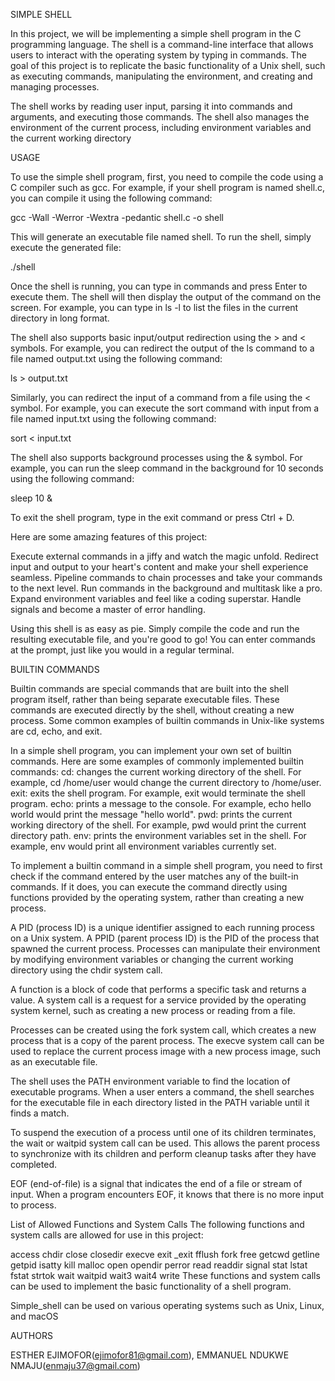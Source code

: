 SIMPLE SHELL

In this project, we will be implementing a simple shell program in the C programming language. The shell is a command-line interface that allows users to interact with the operating system by typing in commands. The goal of this project is to replicate the basic functionality of a Unix shell, such as executing commands, manipulating the environment, and creating and managing processes.

The shell works by reading user input, parsing it into commands and arguments, and executing those commands. The shell also manages the environment of the current process, including environment variables and the current working directory

USAGE

To use the simple shell program, first, you need to compile the code using a C compiler such as gcc. For example, if your shell program is named shell.c, you can compile it using the following command:

gcc -Wall -Werror -Wextra -pedantic shell.c -o shell

This will generate an executable file named shell. To run the shell, simply execute the generated file:

./shell

Once the shell is running, you can type in commands and press Enter to execute them. The shell will then display the output of the command on the screen. For example, you can type in ls -l to list the files in the current directory in long format.

The shell also supports basic input/output redirection using the > and < symbols. For example, you can redirect the output of the ls command to a file named output.txt using the following command:

ls > output.txt

Similarly, you can redirect the input of a command from a file using the < symbol. For example, you can execute the sort command with input from a file named input.txt using the following command:

sort < input.txt

The shell also supports background processes using the & symbol. For example, you can run the sleep command in the background for 10 seconds using the following command:

sleep 10 &

To exit the shell program, type in the exit command or press Ctrl + D.

Here are some amazing features of this project:

Execute external commands in a jiffy and watch the magic unfold.
Redirect input and output to your heart's content and make your shell experience seamless.
Pipeline commands to chain processes and take your commands to the next level.
Run commands in the background and multitask like a pro.
Expand environment variables and feel like a coding superstar.
Handle signals and become a master of error handling.

Using this shell is as easy as pie. Simply compile the code and run the resulting executable file, and you're good to go! You can enter commands at the prompt, just like you would in a regular terminal.

BUILTIN COMMANDS

Builtin commands are special commands that are built into the shell program itself, rather than being separate executable files. These commands are executed directly by the shell, without creating a new process. Some common examples of builtin commands in Unix-like systems are cd, echo, and exit.

In a simple shell program, you can implement your own set of builtin commands. Here are some examples of commonly implemented builtin commands:
cd: changes the current working directory of the shell. For example, cd /home/user would change the current directory to /home/user.
exit: exits the shell program. For example, exit would terminate the shell program.
echo: prints a message to the console. For example, echo hello world would print the message "hello world".
pwd: prints the current working directory of the shell. For example, pwd would print the current directory path.
env: prints the environment variables set in the shell. For example, env would print all environment variables currently set.

To implement a builtin command in a simple shell program, you need to first check if the command entered by the user matches any of the built-in commands. If it does, you can execute the command directly using functions provided by the operating system, rather than creating a new process.

A PID (process ID) is a unique identifier assigned to each running process on a Unix system. A PPID (parent process ID) is the PID of the process that spawned the current process. Processes can manipulate their environment by modifying environment variables or changing the current working directory using the chdir system call.

A function is a block of code that performs a specific task and returns a value. A system call is a request for a service provided by the operating system kernel, such as creating a new process or reading from a file.

Processes can be created using the fork system call, which creates a new process that is a copy of the parent process. The execve system call can be used to replace the current process image with a new process image, such as an executable file.

The shell uses the PATH environment variable to find the location of executable programs. When a user enters a command, the shell searches for the executable file in each directory listed in the PATH variable until it finds a match.

To suspend the execution of a process until one of its children terminates, the wait or waitpid system call can be used. This allows the parent process to synchronize with its children and perform cleanup tasks after they have completed.

EOF (end-of-file) is a signal that indicates the end of a file or stream of input. When a program encounters EOF, it knows that there is no more input to process.

List of Allowed Functions and System Calls
The following functions and system calls are allowed for use in this project:

access
chdir
close
closedir
execve
exit
_exit
fflush
fork
free
getcwd
getline
getpid
isatty
kill
malloc
open
opendir
perror
read
readdir
signal
stat
lstat
fstat
strtok
wait
waitpid
wait3
wait4
write
These functions and system calls can be used to implement the basic functionality of a shell program.

Simple_shell can be used on various operating systems such as Unix, Linux, and macOS

AUTHORS

ESTHER EJIMOFOR(ejimofor81@gmail.com), 
EMMANUEL NDUKWE NMAJU(enmaju37@gmail.com)

